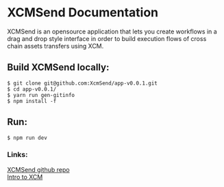 # XCMSend Documentation

XCMSend is an opensource application that lets you create workflows in a drag and drop style interface in order to build execution flows of cross chain assets transfers using XCM.  

## Build XCMSend locally:  
```shell
$ git clone git@github.com:XcmSend/app-v0.0.1.git  
$ cd app-v0.0.1/
$ yarn run gen-gitinfo  
$ npm install -f
```

## Run:  
```shell
$ npm run dev
```

### Links:  
[XCMSend github repo](https://github.com/XcmSend/xcmsend-ui)   
[Intro to XCM](https://wiki.polkadot.network/docs/learn-xcm)   

